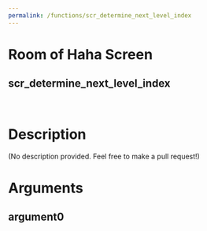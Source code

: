 ```yaml
---
permalink: /functions/scr_determine_next_level_index
---
```

# Room of Haha Screen  
## scr_determine_next_level_index  
&nbsp;  
# Description  
(No description provided. Feel free to make a pull request!) 
&nbsp;  
# Arguments
## argument0

&nbsp;  


